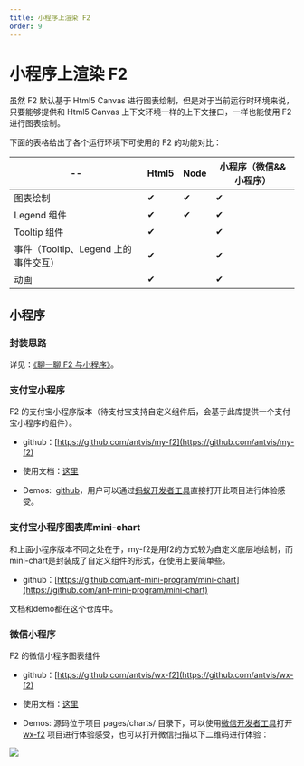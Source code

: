 ```yaml
---
title: 小程序上渲染 F2
order: 9
---
```


# 小程序上渲染 F2

虽然 F2 默认基于 Html5 Canvas 进行图表绘制，但是对于当前运行时环境来说，只要能够提供和 Html5 Canvas 上下文环境一样的上下文接口，一样也能使用 F2 进行图表绘制。

下面的表格给出了各个运行环境下可使用的 F2 的功能对比：

| **--** | **Html5** | **Node** | **小程序（微信&&小程序）** |
| --- | --- | --- | --- |
| 图表绘制 | ✔︎ | ✔︎ | ✔︎ |
| Legend 组件 | ✔︎ | ✔︎ | ✔︎ |
| Tooltip 组件 | ✔︎ |  | ✔︎ |
| 事件（Tooltip、Legend 上的事件交互） | ✔︎ |  | ✔︎ |
| 动画 | ✔︎ |  | ✔︎ |


## 小程序

### 封装思路

详见：[《聊一聊 F2 与小程序》](https://yuque.com/antv/blog/bg9sxf)。

### 支付宝小程序

F2 的支付宝小程序版本（待支付宝支持自定义组件后，会基于此库提供一个支付宝小程序的组件）。

- github：[https://github.com/antvis/my-f2](https://github.com/antvis/my-f2)

- 使用文档：[这里](https://github.com/antvis/my-f2/blob/master/README.md)

- Demos:  [github](https://github.com/antvis/mini-program-f2-demos/tree/master/my-charts)，用户可以通过[蚂蚁开发者工具](https://docs.alipay.com/mini/ide/overview)直接打开此项目进行体验感受。

### 支付宝小程序图表库mini-chart
和上面小程序版本不同之处在于，my-f2是用f2的方式较为自定义底层地绘制，而mini-chart是封装成了自定义组件的形式，在使用上要简单些。

- github：[https://github.com/ant-mini-program/mini-chart](https://github.com/ant-mini-program/mini-chart)

文档和demo都在这个仓库中。

### 微信小程序

F2 的微信小程序图表组件

- github：[https://github.com/antvis/wx-f2](https://github.com/antvis/wx-f2)

- 使用文档：[这里](https://github.com/antvis/wx-f2/blob/master/README.md)

- Demos: 源码位于项目 pages/charts/ 目录下，可以使用[微信开发者工具](https://developers.weixin.qq.com/miniprogram/dev/devtools/download.html?t=2018412)打开[ wx-f2](https://github.com/antvis/wx-f2) 项目进行体验感受，也可以打开微信扫描以下二维码进行体验：


![](https://cdn.yuque.com/lark/0/2018/png/514/1524555862386-7010f1b3-7100-4a84-bc97-ec4a6560155d.png#align=left&display=inline&height=344&originHeight=344&originWidth=344&status=done&width=344)
